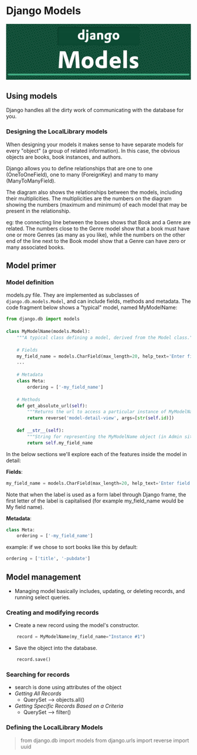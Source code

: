 # Django Models

![Django Models](assets/DjangoModels.jpg)

## Using models

Django handles all the dirty work of communicating with the database for you.

### Designing the LocalLibrary models

When designing your models it makes sense to have separate models for every "object" (a group of related information). In this case, the obvious objects are books, book instances, and authors.

Django allows you to define relationships that are one to one (OneToOneField), one to many (ForeignKey) and many to many (ManyToManyField).

The diagram also shows the relationships between the models, including their multiplicities. The multiplicities are the numbers on the diagram showing the numbers (maximum and minimum) of each model that may be present in the relationship.

eg: the connecting line between the boxes shows that Book and a Genre are related. The numbers close to the Genre model show that a book must have one or more Genres (as many as you like), while the numbers on the other end of the line next to the Book model show that a Genre can have zero or many associated books.

## Model primer

### Model definition

models.py file. They are implemented as subclasses of `django.db.models.Model`, and can include fields, methods and metadata. The code fragment below shows a "typical" model, named MyModelName:

```py
from django.db import models

class MyModelName(models.Model):
    """A typical class defining a model, derived from the Model class."""

    # Fields
    my_field_name = models.CharField(max_length=20, help_text='Enter field documentation')
    ...

    # Metadata
    class Meta:
        ordering = ['-my_field_name']

    # Methods
    def get_absolute_url(self):
        """Returns the url to access a particular instance of MyModelName."""
        return reverse('model-detail-view', args=[str(self.id)])

    def __str__(self):
        """String for representing the MyModelName object (in Admin site etc.)."""
        return self.my_field_name
```

In the below sections we'll explore each of the features inside the model in detail:

**Fields**:

```py
my_field_name = models.CharField(max_length=20, help_text='Enter field documentation')
```

Note that when the label is used as a form label through Django frame, the first letter of the label is capitalised (for example my_field_name would be My field name).

**Metadata**:

```py
class Meta:
    ordering = ['-my_field_name']
```

example: if we chose to sort books like this by default:

```py
ordering = ['title', '-pubdate']
```

## Model management

- Managing model basically includes, updating, or deleting records, and running select queries.

### Creating and modifying records

- Create a new record using the model's constructor.

```py
    record = MyModelName(my_field_name="Instance #1")

```

- Save the object into the database.

```py
    record.save()
```

### Searching for records

- search is done using attributes of the object
- _Getting All Records_
  - QuerySet --> objects.all()
- _Getting Specific Records Based on a Criteria_
  - QuerySet --> filter()

### Defining the LocalLibrary Models

> from django.db import models
> from django.urls import reverse
> import uuid
